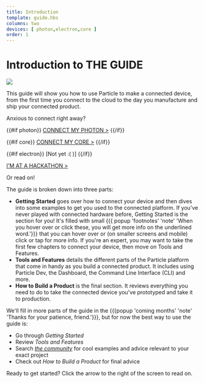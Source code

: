 ```yaml
---
title: Introduction
template: guide.hbs
columns: two
devices: [ photon,electron,core ]
order: 1
---
```


# Introduction to THE GUIDE

![](/assets/images/family_portrait_outlines.png)

This guide will show you how to use Particle to make a connected device, from the first time you connect to the cloud to the day you manufacture and ship your connected product.

Anxious to connect right away?


{{#if photon}}
[CONNECT MY PHOTON >](/guide/getting-started/start/photon/#step-1-power-on-your-device)
{{/if}}

{{#if core}}
[CONNECT MY CORE >](/guide/getting-started/start/core/#step-1-power-on-your-device)
{{/if}}

{{#if electron}}
[Not yet :( )]
{{/if}}


[I'M AT A HACKATHON >](/guide/getting-started/hackathon)

Or read on!


The guide is broken down into three parts:
- **Getting Started** goes over how to connect your device and then dives into some examples to get you used to the connected platform. If you've never played with connected hardware before, Getting Started is the section for you! It's filled with small {{{ popup 'footnotes' 'note' 'When you hover over or click these, you will get more info on the underlined word.'}}} that you can hover over or (on smaller screens and mobile) click or tap for more info. If you're an expert, you may want to take the first few chapters to connect your device, then move on Tools and Features.
- **Tools and Features** details the different parts of the Particle platform that come in handy as you build a connected product. It includes using Particle Dev, the Dashboard, the Command Line Interface (CLI) and more.
- **How to Build a Product** is the final section. It reviews everything you need to do to take the connected device you've prototyped and take it to production.

We'll fill in more parts of the guide in the {{{popup 'coming months' 'note' 'Thanks for your patience, friend.'}}}, but for now the best way to use the guide is:
- Go through _Getting Started_
- Review _Tools and Features_
- Search _[the community](http://community.particle.io)_ for cool examples and advice relevant to your exact project
- Check out _How to Build a Product_ for final advice

Ready to get started? Click the arrow to the right of the screen to read on.





